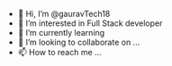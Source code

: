 - 👋 Hi, I’m @gauravTech18
- 👀 I’m interested in Full Stack developer
- 🌱 I’m currently learning 
- 💞️ I’m looking to collaborate on ...
- 📫 How to reach me ...

<!---
gauravTech18/gauravTech18 is a ✨ special ✨ repository because its `README.md` (this file) appears on your GitHub profile.
You can click the Preview link to take a look at your changes.
--->
